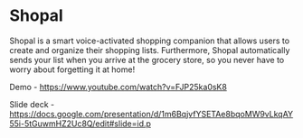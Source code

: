 # Shopal

Shopal is a smart voice-activated shopping companion that allows users to create and organize their shopping lists. Furthermore, Shopal automatically sends your list when you arrive at the grocery store, so you never have to worry about forgetting it at home!

Demo - https://www.youtube.com/watch?v=FJP25ka0sK8

Slide deck - https://docs.google.com/presentation/d/1m6BqjvfYSETAe8bqoMW9vLkqAY55i-5tGuwmHZ2Uc8Q/edit#slide=id.p

